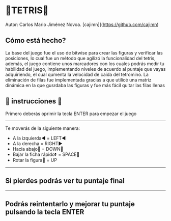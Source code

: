# :gem:TETRIS:gem:
Autor: Carlos Mario Jiménez Novoa. [cajimn]](https://github.com/cajimn)



## Cómo está hecho?
La base del juego fue el uso de bitwise para crear las figuras y verificar las posiciones, lo cual fue un método que agilizó la funcionalidad del tetris, además, el juego contiene unos marcadores con los cuales podrás medir tu habilidad del juego, implementando niveles de acuerdo al puntaje que vayas adquiriendo, el cual qumenta la velocidad de caida del tetromino. La eliminación de filas fue implementada gracias a que utilicé una matriz dinámica en la que gusrdaba las figuras y fue más fácil quitar las filas llenas

## :hear_no_evil: instrucciones :hear_no_evil:

Primero deberás oprimir la tecla ENTER para empezar el juego 

-------------------------------------
Te moverás de la siguiente manera:

- A la izquierda:arrow_backward: = LEFT:arrow_backward:
- A la derecha = RIGHT:arrow_forward:
- Hacia abajo:arrow_down_small: = DOWN:arrow_down_small:
- Bajar la ficha rápido:arrow_double_down: = SPACE:arrow_up_small:
- Rotar la figura:arrows_counterclockwise: = UP
-------------------------------------
Si pierdes podrás ver tu puntaje final 
-------------------------------------

-------------------------------------
Podrás reintentarlo y mejorar tu puntaje pulsando la tecla ENTER
-------------------------------------

